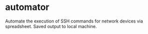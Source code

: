 # automator
Automate the execution of SSH commands for network devices via spreadsheet.  Saved output to local machine.

